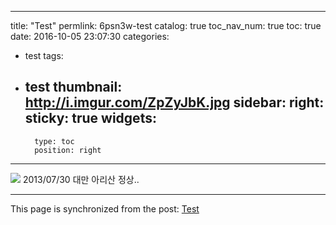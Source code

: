 
---
title: "Test"
permlink: 6psn3w-test
catalog: true
toc_nav_num: true
toc: true
date: 2016-10-05 23:07:30
categories:
- test
tags:
- test
thumbnail: http://i.imgur.com/ZpZyJbK.jpg
sidebar:
    right:
        sticky: true
widgets:
    -
        type: toc
        position: right
---


![](http://i.imgur.com/ZpZyJbK.jpg)
2013/07/30 대만 아리산 정상..

- - -

This page is synchronized from the post: [Test](https://steemit.com/@jack8831/6psn3w-test)
